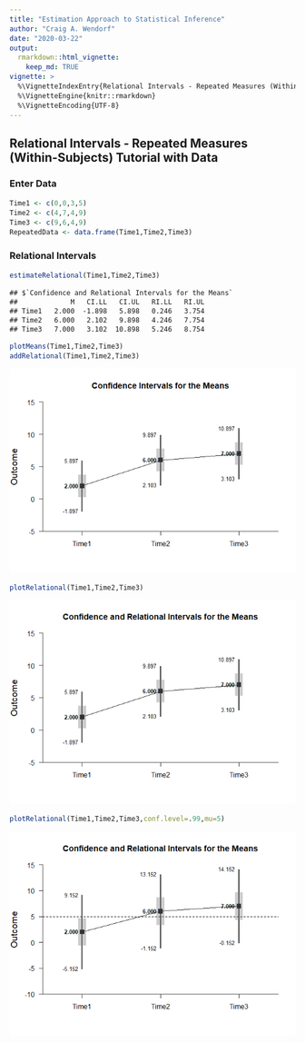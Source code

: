 ```yaml
---
title: "Estimation Approach to Statistical Inference"
author: "Craig A. Wendorf"
date: "2020-03-22"
output: 
  rmarkdown::html_vignette:
    keep_md: TRUE
vignette: >
  %\VignetteIndexEntry{Relational Intervals - Repeated Measures (Within-Subjects) Tutorial with Data}
  %\VignetteEngine{knitr::rmarkdown}
  %\VignetteEncoding{UTF-8}
---
```






## Relational Intervals - Repeated Measures (Within-Subjects) Tutorial with Data

### Enter Data


```r
Time1 <- c(0,0,3,5)
Time2 <- c(4,7,4,9)
Time3 <- c(9,6,4,9)
RepeatedData <- data.frame(Time1,Time2,Time3)
```

### Relational Intervals


```r
estimateRelational(Time1,Time2,Time3)
```

```
## $`Confidence and Relational Intervals for the Means`
##             M   CI.LL   CI.UL   RI.LL   RI.UL
## Time1   2.000  -1.898   5.898   0.246   3.754
## Time2   6.000   2.102   9.898   4.246   7.754
## Time3   7.000   3.102  10.898   5.246   8.754
```


```r
plotMeans(Time1,Time2,Time3)
addRelational(Time1,Time2,Time3)
```

![](figures/Repeated-RelationalA-1.png)<!-- -->


```r
plotRelational(Time1,Time2,Time3)
```

![](figures/Repeated-RelationalB-1.png)<!-- -->


```r
plotRelational(Time1,Time2,Time3,conf.level=.99,mu=5)
```

![](figures/Repeated-RelationalC-1.png)<!-- -->
